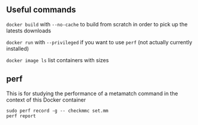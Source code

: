 ## Useful commands

`docker build` with `--no-cache` to build from scratch in order to pick up the latests downloads

`docker run` with `--privileged` if you want to use `perf` (not actually currently installed)

`docker image ls` list containers with sizes

## perf

This is for studying the performance of a metamatch command in the context of this Docker container

    sudo perf record -g -- checkmmc set.mm
    perf report
